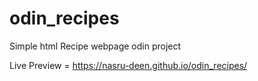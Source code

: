 # odin_recipes
Simple html Recipe webpage odin project

Live Preview = https://nasru-deen.github.io/odin_recipes/
